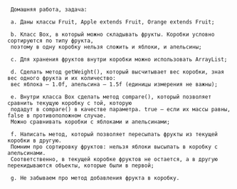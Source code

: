 
     Домашняя работа, задача:
      
     a. Даны классы Fruit, Apple extends Fruit, Orange extends Fruit;

     b. Класс Box, в который можно складывать фрукты. Коробки условно сортируются по типу фрукта,
     поэтому в одну коробку нельзя сложить и яблоки, и апельсины;

     c. Для хранения фруктов внутри коробки можно использовать ArrayList;

     d. Сделать метод getWeight(), который высчитывает вес коробки, зная вес одного фрукта и их количество:
     вес яблока – 1.0f, апельсина – 1.5f (единицы измерения не важны);

     e. Внутри класса Box сделать метод compare(), который позволяет сравнить текущую коробку с той, которую
     подадут в compare() в качестве параметра. true – если их массы равны, false в противоположном случае.
     Можно сравнивать коробки с яблоками и апельсинами;

     f. Написать метод, который позволяет пересыпать фрукты из текущей коробки в другую.
     Помним про сортировку фруктов: нельзя яблоки высыпать в коробку с апельсинами.
     Соответственно, в текущей коробке фруктов не остается, а в другую перекидываются объекты, которые были в первой;

     g. Не забываем про метод добавления фрукта в коробку.
     